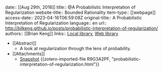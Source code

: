 date:: [[Aug 29th, 2016]]
title:: @A Probabilistic Interpretation of Regularization
website-title:: Bounded Rationality
item-type:: [[webpage]]
access-date:: 2023-04-16T06:59:08Z
original-title:: A Probabilistic Interpretation of Regularization
language:: en
url:: http://bjlkeng.github.io/posts/probabilistic-interpretation-of-regularization/
authors:: [[Brian Keng]]
links:: [Local library](zotero://select/library/items/PDXG6J7Q), [Web library](https://www.zotero.org/users/9801442/items/PDXG6J7Q)

- [[Abstract]]
	- A look at regularization through the lens of probability.
- [[Attachments]]
	- [Snapshot](https://bjlkeng.github.io/posts/probabilistic-interpretation-of-regularization/) {{zotero-imported-file R9G3A2PF, "probabilistic-interpretation-of-regularization.html"}}